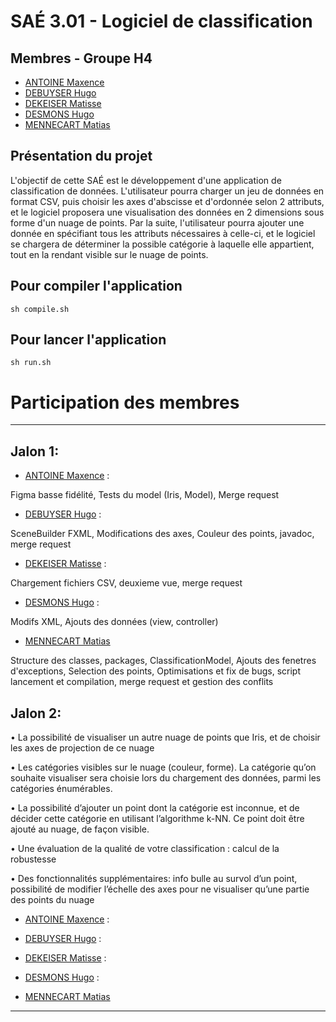 # SAÉ 3.01 - Logiciel de classification

## Membres - Groupe H4

-  [ANTOINE Maxence](mailto:maxence.antoine.etu@univ-lille.fr)
-  [DEBUYSER Hugo](mailto:hugo.debuyser.etu@univ-lille.fr)
-  [DEKEISER Matisse](mailto:matisse.dekeiser.etu@univ-lille.fr)
-  [DESMONS Hugo](mailto:hugo.desmons.etu@univ-lille.fr)
-  [MENNECART Matias](mailto:matias.mennecart.etu@univ-lille.fr)


## Présentation du projet
L'objectif de cette SAÉ est le développement d'une application de classification de données. L'utilisateur pourra charger un jeu de données en format CSV, puis choisir les axes d'abscisse et d'ordonnée selon 2 attributs, et le logiciel proposera une visualisation des données en 2 dimensions sous forme d'un nuage de points. Par la suite, l'utilisateur pourra ajouter une donnée en spécifiant tous les attributs nécessaires à celle-ci, et le logiciel se chargera de déterminer la possible catégorie à laquelle elle appartient, tout en la rendant visible sur le nuage de points.

## Pour compiler l'application

```
sh compile.sh
```

## Pour lancer l'application

```
sh run.sh
```

# Participation des membres

---

## Jalon 1:

-  [ANTOINE Maxence](mailto:maxence.antoine.etu@univ-lille.fr) :

Figma basse fidélité, Tests du model (Iris, Model), Merge request

-  [DEBUYSER Hugo](mailto:hugo.debuyser.etu@univ-lille.fr) : 

SceneBuilder FXML, Modifications des axes, Couleur des points, javadoc, merge request

- [DEKEISER Matisse](mailto:matisse.dekeiser.etu@univ-lille.fr) :

Chargement fichiers CSV, deuxieme vue, merge request
 
- [DESMONS Hugo](mailto:hugo.desmons.etu@univ-lille.fr) :

Modifs XML, Ajouts des données (view, controller)
 
- [MENNECART Matias](mailto:matias.mennecart.etu@univ-lille.fr)

Structure des classes, packages, ClassificationModel, Ajouts des fenetres d'exceptions,
Selection des points, Optimisations et fix de bugs, script lancement et compilation, merge request et gestion des conflits 

## Jalon 2:


• La possibilité de visualiser un autre nuage de points que Iris,
et de choisir les axes de projection de ce nuage

• Les catégories visibles sur le nuage (couleur, forme). La
catégorie qu’on souhaite visualiser sera choisie lors du
chargement des données, parmi les catégories énumérables.

• La possibilité d’ajouter un point dont la catégorie est
inconnue, et de décider cette catégorie en utilisant l’algorithme
k-NN. Ce point doit être ajouté au nuage, de façon visible.

• Une évaluation de la qualité de votre classification : calcul de
la robustesse

• Des fonctionnalités supplémentaires: info bulle au survol d’un
point, possibilité de modifier l’échelle des axes pour ne
visualiser qu’une partie des points du nuage

-  [ANTOINE Maxence](mailto:maxence.antoine.etu@univ-lille.fr) :



-  [DEBUYSER Hugo](mailto:hugo.debuyser.etu@univ-lille.fr) :



- [DEKEISER Matisse](mailto:matisse.dekeiser.etu@univ-lille.fr) :



- [DESMONS Hugo](mailto:hugo.desmons.etu@univ-lille.fr) :



- [MENNECART Matias](mailto:matias.mennecart.etu@univ-lille.fr)





---